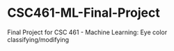 # CSC461-ML-Final-Project
Final Project for CSC 461 - Machine Learning: Eye color classifying/modifying

